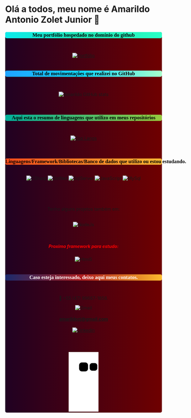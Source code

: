 # Olá a todos, meu nome é Amarildo Antonio Zolet Junior 🤚

<div style ="text-align:center;  background: #200122; /* fallback for old browsers */
  background: -webkit-linear-gradient(to right, #200122, #6f0000);
  background: linear-gradient(to right, #200122, #6f0000);border-radius:5px">
<h3 style="background: linear-gradient(to right, #0cebeb, #20e3b2, #29ffc6);border-radius:5px;text-align:center;color:black;@import url('https://fonts.googleapis.com/css2?family=Press+Start+2P&display=swap');font-family: 'Press Start 2P', cursive;"> Meu portfólio hospedado no domínio do github
</h3><br/>

[![Portfólio](https://img.shields.io/website-up-down-green-red/http/monip.org.svg)](https://amarildozoletjunior.github.io/)
<br/>
<br/>

<h3 style="background: linear-gradient(to right, #1fa2ff, #12d8fa, #a6ffcb);;border-radius:5px;text-align:center;color:black;@import url('https://fonts.googleapis.com/css2?family=Press+Start+2P&display=swap');font-family: 'Press Start 2P', cursive;"> Total de movimentações que realizei no GitHub
</h3>
<br/>

![Amarildo GitHub stats](https://github-readme-stats.vercel.app/api?username=AmarildoZoletJunior&show_icons=true&theme=radical)
<br/>
<br/>
<br/>

<h3 style="background: linear-gradient(to right, #00b09b, #96c93d);border-radius:5px;text-align:center;color:black; white-space: nowrap;@import url('https://fonts.googleapis.com/css2?family=Press+Start+2P&display=swap');font-family: 'Press Start 2P', cursive;"> Aqui esta o resumo de linguagens que utilizo em meus repositórios
</h3>
<br/>

[![Top Langs](https://github-readme-stats.vercel.app/api/top-langs/?username=AmarildoZoletJunior&layout=compact)](https://github.com/anuraghazra/github-readme-stats)
<br/>
<br/>
<br/>

<h3 style="background: linear-gradient(to right, #fc4a1a, #f7b733);border-radius:5px;text-align:center;color:black; white-space: nowrap;@import url('https://fonts.googleapis.com/css2?family=Press+Start+2P&display=swap');font-family: 'Press Start 2P', cursive;">
Linguagens/Framework/Bibliotecas/Banco de dados que utilizo ou estou estudando.
</h3>
  <div style="display:inline-block;"><br/>
    <img align="center" alt="CSharp" src="https://img.shields.io/badge/c%23-%23239120.svg?style=for-the-badge&logo=c-sharp&logoColor=white">
</div>
<div style="display:inline-block;"><br/>
    <img align="center" alt="DotNet" src="https://img.shields.io/badge/.NET-5C2D91?style=for-the-badge&logo=.net&logoColor=white">
</div>
<div style="display:inline-block;"><br/>
    <img align="center" alt="SqlServer" src="https://img.shields.io/badge/Microsoft%20SQL%20Sever-CC2927?style=for-the-badge&logo=microsoft%20sql%20server&logoColor=white">
</div>
<div style="display:inline-block;"><br/>
    <img align="center" alt="JavaScript" src="https://img.shields.io/badge/javascript-%23323330.svg?style=for-the-badge&logo=javascript&logoColor=%23F7DF1E">
</div>
<div style="display:inline-block;"><br/>
    <img align="center" alt="MySql" src="https://img.shields.io/badge/MySQL-00000F?style=for-the-badge&logo=mysql&logoColor=white">
</div>

  <br/><br/>
  <br/><br/>
  Tenho alguns projetos também em:
  <div style="display:inline-block;"><br/>
    <img align="center" alt="NodeJs" src="https://img.shields.io/badge/node.js-6DA55F?style=for-the-badge&logo=node.js&logoColor=white">
</div>
  <br/><br/>
<div style="display:inline-block;"><br/>
    <h5 style="color:red"><b>Proximo framework para estudo:</b> </h5>
    <img align="center" alt="Html5" src="https://img.shields.io/badge/angular-%23DD0031.svg?style=for-the-badge&logo=angular&logoColor=white">
</div>
<br/><br/>



<h3 style ="background: linear-gradient(to right, #1a2a6c, #b21f1f, #fdbb2d);border-radius:5px;text-align:center;color:white; white-space: nowrap;@import url('https://fonts.googleapis.com/css2?family=Press+Start+2P&display=swap');font-family: 'Press Start 2P', cursive;"> Caso esteja interessado, deixo aqui meus contatos. </h3>
<br/>


📱 +55 (47) 99667-1858.


![Gmail](https://img.shields.io/badge/Gmail-D14836?style=for-the-badge&logo=gmail&logoColor=white)<h4>amarildozj@gmail.com</h4>


[![Linkedin](https://img.shields.io/badge/LinkedIn-0077B5?style=for-the-badge&logo=linkedin&logoColor=white)](https://www.linkedin.com/in/amarildozj/)

<br/>
<br/>

![Snake animation](https://github.com/AmarildoZoletJunior/AmarildoZoletJunior/blob/output/github-contribution-grid-snake.svg)

